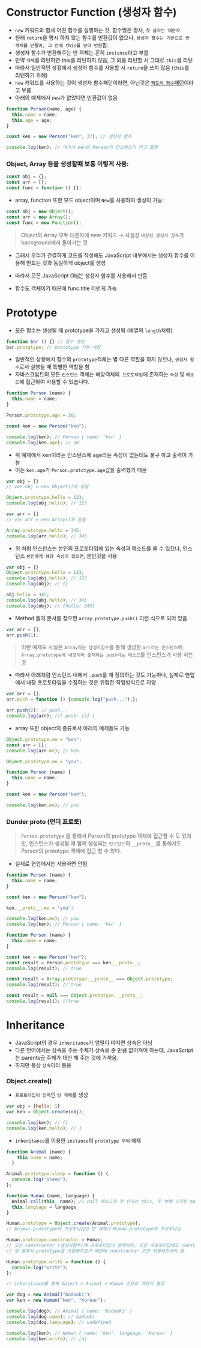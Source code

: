 

# Constructor Function (생성자 함수)

- `new` 키워드와 함세 어떤 함수를 실행하는 것, 함수명은 명사, `첫 글자는 대문자`
- 원래 `return`을 명시 하지 않는 함수를 반환값이 없으나, `생성자 함수는 기본으로 빈 객체를 만들어, 그 안에 this를 넣어 반환`함.
- 생성자 함수가 반환해주는 빈 객체는 흔히 `instance`라고 부름
- 만약 `객체`를 리턴하면 this를 리턴하지 않음, 그 외를 리턴할 시 그대로 `this`를 리턴
- 따라서 일반적인 상황에서 생성자 함수를 사용할 시 `return`을 쓰지 않음 (`this`를 리턴하기 위해)
- `new` 키워드를 사용하는 것이 생성자 함수패턴이라면, 아닌것은 [`팩토리 함수`패턴](https://goddino.tistory.com/136)이라고 부름
- 아래의 예제에서 `new`가 없었다면 반환값이 없음

```JavaScript
function Person(name, age) {
  this.name = name;
  this.age = age;
}

const ken = new Person("ken", 37); // 생성자 함수

console.log(ken); // 여기서 ken은 Person의 인스턴스다 라고 표현
```

### Object, Array 등을 생성할때 보통 이렇게 사용:

```JavaScript
const obj = {};
const arr = [];
const func = function () {};
```

- array, function 또한 모드 object이며 `New`를 사용하여 생성이 가능:

```JavaScript
const obj = new Object();
const arr = new Array();
const func = new Function();
```

> Object와 Array 모두 대문자에 new 키워드 → 사실상 `내장된 생성자 함수`가 background에서 돌아가는 것

- 그래서 우리가 간결하게 코드를 작성해도 JavaScript 내부에서는 생성자 함수를 이용해 만드는 것과 동일하게 object를 생성

- 따라서 모든 JavaScript Obj는 생성자 함수를 사용해서 만듬

- 함수도 객체이기 때문에 func.title 이런게 가능

# Prototype

- 모든 함수는 생성될 때 prototype을 가지고 생성됨 (배열의 `length`처럼)

```JavaScript
function bar () {} // 함수 생성
bar.prototype; // prototype 기본 내장
```

- 일반적인 상황에서 함수의 `prototype`객체는 별 다른 역할을 하지 않으나, `생성자 함수`로서 실행될 때 특별한 역할을 함
- 자바스크립트의 모든 `인스턴스` 객체는 해당객체의` 프로토타입`에 존재하는 `속성` 및 `메소드`에 접근하여 사용할 수 있습니다.


```JavaScript
function Person (name) {
  this.name = name;
}

Person.prototype.age = 30;

const ken = new Person("ken");

console.log(ken); // Person { name: 'ken' }
console.log(ken.age); // 30
```

- 위 예제에서 ken이라는 인스턴스에 age라는 속성이 없는데도 불구 하고 출력이 가능
- 이는 `ken.age`가 `Person.prototype.age`값을 출력했기 때문

```JavaScript
var obj = {}
// var obj = new Object()와 동일

Object.prototype.hello = 123;
console.log(obj.hello); // 123
```

```JavaScript
var arr = []
// var arr = new Array()와 동일

Array.prototype.hello = 345;
console.log(arr.hello); // 345
```

- 위 처럼 인스턴스는 본인의 프로토타입에 있는 속성과 메소드를 쓸 수 있으나, 인스턴스 `본인에게 해당 속성이 있으면`, 본인것을 사용

```JavaScript
var obj = {}
Object.prototype.hello = 123;
console.log(obj.hello); // 123
console.log(obj); // {}

obj.hello = 345;
console.log(obj.hello); // 345
console.log(obj); // {hello: 345}
```

- Method 들의 문서를 찾으면 `array.prototype.push()` 이런 식으로 되어 있음

```JavaScript
var arr = [];
arr.push(1);
```

> 이런 예제도 사실은 `Array라는 생성자함수`를 통해 생성한 `arr라는 인스턴스`에 `Array.prototype에 내장되어 존재하는 push라는 메소드`를 인스턴스가 사용 하는 것

- 따라서 아래처럼 인스턴스 내에서 `.push`를 재 정의하는 것도 가능하나, 실제로 현업에서 내장 프로토타입을 수정하는 것은 위험한 작업방식으로 지양

```JavaScript
var arr = [];
arr.push = function () {console.log("push...");};

arr.push(2); // push...
console.log(arr); //[ push: [λ] ]
```

- array 또한 object의 종류로서 아래의 예제들도 가능

```JavaScript
Object.prototype.me = "ken";
const arr = [];
console.log(arr.me); // ken
```

```JavaScript
Object.prototype.me = "you";

function Person (name) {
  this.name = name;
}

const ken = new Person("ken");

console.log(ken.me); // you
```

### Dunder proto (던더 프로토)

> `Person.prototype` 을 통해서 Person의 prototype 객체에 접근할 수 도 있지만, 인스턴스가 생성될 때 함께 생성되는 `인스턴스`의 `__proto__`를 통해서도 Person의 prototype 객체에 접근 할 수 있다.

- 실제로 현업에서는 사용하면 안됨

```JavaScript
function Person (name) {
  this.name = name;
}

const ken = new Person("ken");

ken.__proto__.me = "you";

console.log(ken.me); // you
console.log(ken); // Person { name: 'ken' }
```

```JavaScript
function Person (name) {
  this.name = name;
}

const ken = new Person("ken");
const result = Person.prototype === ken.__proto__;
console.log(result); // true

const result = Array.prototype.__proto__ === Object.prototype;
console.log(result); // true

const result = null === Object.prototype.__proto__;
console.log(result); //true
```

# Inheritance

- JavaScript의 경우 `inheritance`가 엄밀이 따지면 상속은 아님
- 다른 언어에서는 상속을 주는 주체가 상속을 준 만큼 없어져야 하는데, JavaScript는 parents급 주체가 대신 해 주는 것에 가까움. 
- 하지만 통상 `상속`이라 통용

### Object.create()

- `프로토타입이 인자`인 `빈 객체`를 생성

```JavaScript
var obj = {hello: 1}
var ken = Object.create(obj);

console.log(ken); // {}
console.log(ken.hello); // 1
```

- `inheritance`를 이용한 `instance`의 `prototype 부여` 예제

```JavaScript
function Animal (name) {
    this.name = name;
  }

Animal.prototype.sleep = function () {
  console.log("sleep");
};

function Human (name, language) {
  Animal.call(this, name); // call 메소드의 첫 인자는 this, 두 번째 인자인 name은 Animal이라는 함수가 인자를 필요로 하기 때문에 받아서 넣어준 것
  this.language = language
}

Human.prototype = Object.create(Animal.prototype);
// Animal.prototype이 프로토타입인 빈 객체가 Human.prototype의 프로토타입

Human.prototype.constructor = Human;
// 모든 constructor (생성자함수)에 프로토타입이 존재하듯, 모든 프로토타입에도 constructor가 존재
// 윗 줄에서 prototype을 지정해주었기 때문에 constructor 또한 지정해주어야 함

Human.prototype.write = function () {
  console.log("write");
};

// inheritance를 통해 Object > Animal > Human 순으로 계층이 형성

var dog = new Animal("badooki");
var ken = new Human("ken", "Korean");

console.log(dog); // Animal { name: 'badooki' }
console.log(dog.name); // badooki​​
console.log(dog.language); // undefined

console.log(ken); // Human { name: 'ken', language: 'Korean' }
console.log(ken.write); // [λ]
```
